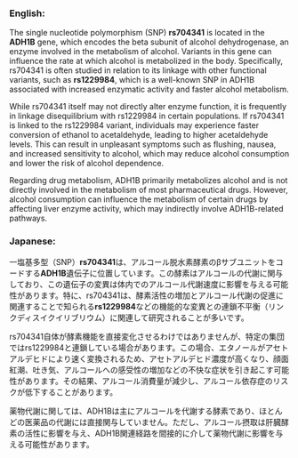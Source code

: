 ### English:
The single nucleotide polymorphism (SNP) **rs704341** is located in the **ADH1B** gene, which encodes the beta subunit of alcohol dehydrogenase, an enzyme involved in the metabolism of alcohol. Variants in this gene can influence the rate at which alcohol is metabolized in the body. Specifically, rs704341 is often studied in relation to its linkage with other functional variants, such as **rs1229984**, which is a well-known SNP in ADH1B associated with increased enzymatic activity and faster alcohol metabolism.

While rs704341 itself may not directly alter enzyme function, it is frequently in linkage disequilibrium with rs1229984 in certain populations. If rs704341 is linked to the rs1229984 variant, individuals may experience faster conversion of ethanol to acetaldehyde, leading to higher acetaldehyde levels. This can result in unpleasant symptoms such as flushing, nausea, and increased sensitivity to alcohol, which may reduce alcohol consumption and lower the risk of alcohol dependence.

Regarding drug metabolism, ADH1B primarily metabolizes alcohol and is not directly involved in the metabolism of most pharmaceutical drugs. However, alcohol consumption can influence the metabolism of certain drugs by affecting liver enzyme activity, which may indirectly involve ADH1B-related pathways.

### Japanese:
一塩基多型（SNP）**rs704341**は、アルコール脱水素酵素のβサブユニットをコードする**ADH1B**遺伝子に位置しています。この酵素はアルコールの代謝に関与しており、この遺伝子の変異は体内でのアルコール代謝速度に影響を与える可能性があります。特に、rs704341は、酵素活性の増加とアルコール代謝の促進に関連することで知られる**rs1229984**などの機能的な変異との連鎖不平衡（リンクディスイクイリブリウム）に関連して研究されることが多いです。

rs704341自体が酵素機能を直接変化させるわけではありませんが、特定の集団ではrs1229984と連鎖している場合があります。この場合、エタノールがアセトアルデヒドにより速く変換されるため、アセトアルデヒド濃度が高くなり、顔面紅潮、吐き気、アルコールへの感受性の増加などの不快な症状を引き起こす可能性があります。その結果、アルコール消費量が減少し、アルコール依存症のリスクが低下することがあります。

薬物代謝に関しては、ADH1Bは主にアルコールを代謝する酵素であり、ほとんどの医薬品の代謝には直接関与していません。ただし、アルコール摂取は肝臓酵素の活性に影響を与え、ADH1B関連経路を間接的に介して薬物代謝に影響を与える可能性があります。